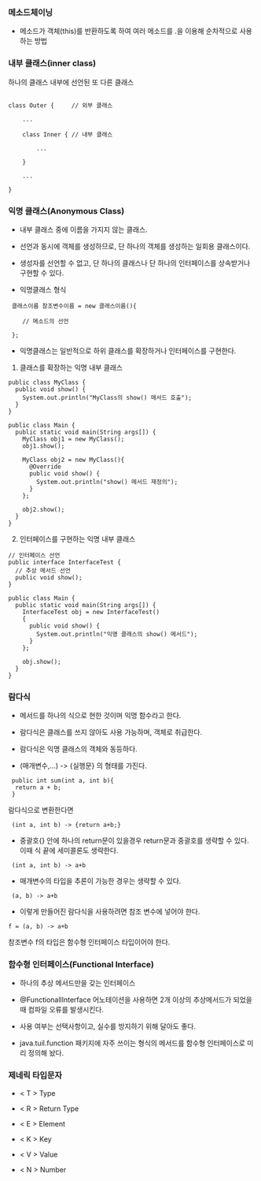 ### 메소드체이닝

* 메소드가 객체(this)를 반환하도록 하여 여러 메소드를 .을 이용해 순차적으로 사용하는 방법


### 내부 클래스(inner class)

 하나의 클래스 내부에 선언된 또 다른 클래스
 
```

class Outer {     // 외부 클래스

    ...

    class Inner { // 내부 클래스

        ...

    }

    ...

}
```

### 익명 클래스(Anonymous Class)

* 내부 클래스 중에 이름을 가지지 않는 클래스. 

* 선언과 동시에 객체를 생성하므로, 단 하나의 객체를 생성하는 일회용 클래스이다.

* 생성자를 선언할 수 없고, 단 하나의 클래스나 단 하나의 인터페이스를 상속받거나 구현할 수 있다.

* 익명클래스 형식
```
 클래스이름 참조변수이름 = new 클래스이름(){

    // 메소드의 선언

 };
 ```

* 익명클래스는 일반적으로 하위 클래스를 확장하거나 인터페이스를 구현한다.

 1. 클래스를 확장하는 익명 내부 클래스

```
public class MyClass {
  public void show() {
    System.out.println("MyClass의 show() 메서드 호출");
  }
}

public class Main {
  public static void main(String args[]) {
    MyClass obj1 = new MyClass();
    obj1.show();

    MyClass obj2 = new MyClass(){
      @Override
      public void show() {
        System.out.println("show() 메서드 재정의");
      }
    };

    obj2.show();
  }
}
```

 2. 인터페이스를 구현하는 익명 내부 클래스

```
// 인터페이스 선언
public interface InterfaceTest {
  // 추상 메서드 선언
  public void show();
}

public class Main {
  public static void main(String args[]) {
    InterfaceTest obj = new InterfaceTest()
    {
      public void show() {
        System.out.println("익명 클래스의 show() 메서드");
      }
    };

    obj.show();
  }
}

```

### 람다식

* 메서드를 하나의 식으로 현한 것이며 익명 함수라고 한다.

* 람다식은 클래스를 쓰지 않아도 사용 가능하며, 객체로 취급한다.

* 람다식은 익명 클래스의 객체와 동등하다.

* (매개변수,...) -> {실행문}  의 형태를 가진다.

```
 public int sum(int a, int b){
  return a + b;
 }
```

 람다식으로 변환한다면 

```
 (int a, int b) -> {return a+b;}
```

* 중괄호{} 안에 하나의 return문이 있을경우 return문과 중괄호를 생략할 수 있다. 이때 식 끝에 세미콜론도 생략한다.
```
 (int a, int b) -> a+b
```
* 매개변수의 타입을 추론이 가능한 경우는 생략할 수 있다.
```
 (a, b) -> a+b
```
* 이렇게 만들어진 람다식을 사용하려면 참조 변수에 넣어야 한다.
```
f = (a, b) -> a+b
```
참조변수 f의 타입은 함수형 인터페이스 타입이어야 한다.


### 함수형 인터페이스(Functional Interface)

* 하나의 추상 메서드만을 갖는 인터페이스

* @FunctionallInterface 어노테이션을 사용하면 2개 이상의 추상메서드가 되었을때 컴파일 오류를 발생시킨다.

* 사용 여부는 선택사항이고, 실수를 방지하기 위해 달아도 좋다.

* java.tuil.function 패키지에 자주 쓰이는 형식의 메서드를 함수형 인터페이스로 미리 정의해 놨다.


### 제네릭 타입문자

* < T > Type 
 
* < R > Return Type

* < E > Element

* < K > Key

* < V > Value

* < N > Number
